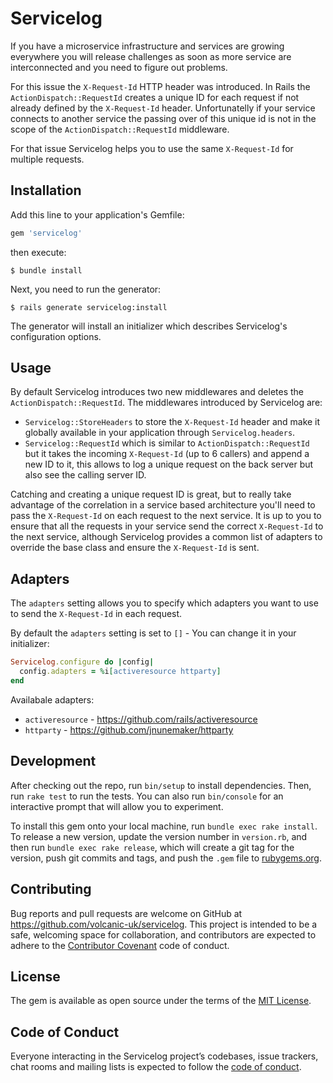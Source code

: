 # Servicelog

If you have a microservice infrastructure and services are growing everywhere you will release challenges as soon as more service are interconnected and you need to figure out problems.

For this issue the `X-Request-Id` HTTP header was introduced. In Rails the `ActionDispatch::RequestId` creates a unique ID for each request if not already defined by the `X-Request-Id` header. Unfortunatelly if your service connects to another service the passing over of this unique id is not in the scope of the `ActionDispatch::RequestId` middleware.

For that issue Servicelog helps you to use the same `X-Request-Id` for multiple requests.

## Installation

Add this line to your application's Gemfile:

```ruby
gem 'servicelog'
```

then execute:

    $ bundle install

Next, you need to run the generator:

    $ rails generate servicelog:install

The generator will install an initializer which describes Servicelog's configuration options.

## Usage

By default Servicelog introduces two new middlewares and deletes the `ActionDispatch::RequestId`. The middlewares introduced by Servicelog are:

- `Servicelog::StoreHeaders` to store the `X-Request-Id` header and make it globally available in your application through `Servicelog.headers`.
- `Servicelog::RequestId` which is similar to `ActionDispatch::RequestId` but it takes the incoming `X-Request-Id` (up to 6 callers) and append a new ID to it, this allows to log a unique request on the back server but also see the calling server ID.

Catching and creating a unique request ID is great, but to really take advantage of the correlation in a service based architecture you'll need to pass the `X-Request-Id` on each request to the next service. It is up to you to ensure that all the requests in your service send the correct `X-Request-Id` to the next service, although Servicelog provides a common list of adapters to override the base class and ensure the `X-Request-Id` is sent.

## Adapters

The `adapters` setting allows you to specify which adapters you want to use to send the `X-Request-Id` in each request.

By default the `adapters` setting is set to `[]` - You can change it in your initializer:

```ruby
Servicelog.configure do |config|
  config.adapters = %i[activeresource httparty]
end
```

Availabale adapters:

- `activeresource` - https://github.com/rails/activeresource
- `httparty` - https://github.com/jnunemaker/httparty

## Development

After checking out the repo, run `bin/setup` to install dependencies. Then, run `rake test` to run the tests. You can also run `bin/console` for an interactive prompt that will allow you to experiment.

To install this gem onto your local machine, run `bundle exec rake install`. To release a new version, update the version number in `version.rb`, and then run `bundle exec rake release`, which will create a git tag for the version, push git commits and tags, and push the `.gem` file to [rubygems.org](https://rubygems.org).

## Contributing

Bug reports and pull requests are welcome on GitHub at https://github.com/volcanic-uk/servicelog. This project is intended to be a safe, welcoming space for collaboration, and contributors are expected to adhere to the [Contributor Covenant](http://contributor-covenant.org) code of conduct.

## License

The gem is available as open source under the terms of the [MIT License](https://opensource.org/licenses/MIT).

## Code of Conduct

Everyone interacting in the Servicelog project’s codebases, issue trackers, chat rooms and mailing lists is expected to follow the [code of conduct](https://github.com/volcanic-uk/servicelog/blob/master/CODE_OF_CONDUCT.md).

